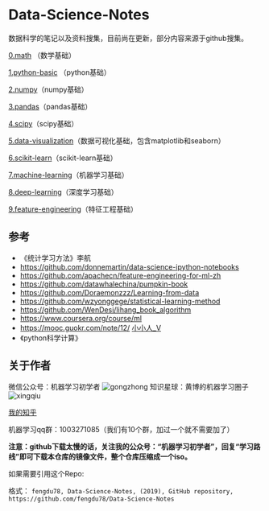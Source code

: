# Data-Science-Notes
数据科学的笔记以及资料搜集，目前尚在更新，部分内容来源于github搜集。

[0.math](0.math) （数学基础）

[1.python-basic](1.python-basic) （python基础）

[2.numpy](2.numpy)（numpy基础）

[3.pandas](3.pandas)（pandas基础）

[4.scipy](4.scipy)（scipy基础）

[5.data-visualization](5.data-visualization)（数据可视化基础，包含matplotlib和seaborn）

[6.scikit-learn](6.scikit-learn)（scikit-learn基础）

[7.machine-learning](7.machine-learning)（机器学习基础）

[8.deep-learning](8.deep-learning)（深度学习基础）

[9.feature-engineering](9.feature-engineering)（特征工程基础）



## 参考

- 《统计学习方法》李航
- https://github.com/donnemartin/data-science-ipython-notebooks
- https://github.com/apachecn/feature-engineering-for-ml-zh
- https://github.com/datawhalechina/pumpkin-book
- https://github.com/Doraemonzzz/Learning-from-data
- https://github.com/wzyonggege/statistical-learning-method
- https://github.com/WenDesi/lihang_book_algorithm
- https://www.coursera.org/course/ml 
- https://mooc.guokr.com/note/12/ [小小人_V](https://mooc.guokr.com/user/2133483357/) 
- 《python科学计算》


## 关于作者

微信公众号：机器学习初学者 ![gongzhong](images/gongzhong.jpg)
知识星球：黄博的机器学习圈子![xingqiu](images/zhishixingqiu1.jpg)

[我的知乎](https://www.zhihu.com/people/fengdu78/activities)

机器学习qq群：1003271085（我们有10个群，加过一个就不需要加了）

**注意：github下载太慢的话，关注我的公众号：“机器学习初学者”，回复“学习路线”即可下载本仓库的镜像文件，整个仓库压缩成一个iso。**

如果需要引用这个Repo:

格式： `fengdu78, Data-Science-Notes, (2019), GitHub repository, https://github.com/fengdu78/Data-Science-Notes`

